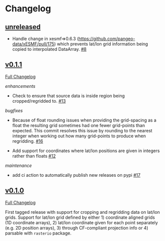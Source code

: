 # Changelog

## [unreleased](https://github.com/leifdenby/regridcart/tree/HEAD)

- Handle change in xesmf=>0.6.3 (https://github.com/pangeo-data/xESMF/pull/175)
  which prevents lat/lon grid information being copied to interpolated
  DataArray. [\#8](https://github.com/leifdenby/regridcart/pull/18)

## [v0.1.1](https://github.com/leifdenby/regridcart/tree/v0.1.1)

[Full Changelog](https://github.com/leifdenby/regridcart/compare/v0.1.0...v0.1.1)

*enhancements*

- Check to ensure that source data is inside region being cropped/regridded to.
  [\#13](https://github.com/leifdenby/regridcart/pull/13)

*bugfixes*

- Because of float rounding issues when providing the grid-spacing as a float
  the resulting grid sometimes had one fewer grid-points than expected. This
  commit resolves this issue by rounding to the nearest integer when working
  out how many grid-points to produce when regridding.
  [\#16](https://github.com/leifdenby/regridcart/pull/16)

- Add support for coordinates where lat/lon positions are given in integers
  rather than floats [\#12](https://github.com/leifdenby/regridcart/pull/12)

*maintenance*

- add ci action to automatically publish new releases on pypi
  [\#17](https://github.com/leifdenby/regridcart/pull/17)


## [v0.1.0](https://github.com/leifdenby/regridcart/tree/v0.1.0)

[Full Changelog](https://github.com/leifdenby/regridcart/compare/...v0.1.0)

First tagged release with support for cropping and regridding data on lat/lon
grids. Support for lat/lon grid defined by either 1) coordinate aligned grids
(1D coordinate arrays), 2) lat/lon coordinate given for each point separately
(e.g. 2D position arrays), 3) through CF-compliant projection info or 4)
parsable with `rasterio` package.
